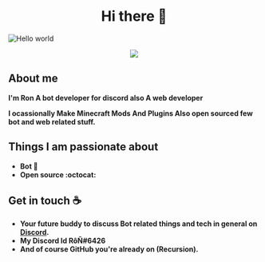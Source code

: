 <h1 align="center">Hi there 👋</h1>

<img src="https://raw.githubusercontent.com/Rongaming7777/Rongaming7777/main/resources/banner.png" alt="Hello world">

<p align="center"> <h3Visitor count</h3><b>
  <img src="https://profile-counter.glitch.me/Rongaming7777/count.svg" />
</p>

## About me

I'm Ron A bot developer for discord also A web developer 

I ocassionally Make Minecraft Mods And Plugins Also open sourced few bot and web related stuff.


## Things I am passionate about

- Bot :robot:
- Open source :octocat:

## Get in touch :coffee:

- Your future buddy to discuss Bot related things and tech in general on [Discord](https://discord.gg/zG8yUPhuxw).
- My Discord Id **RôÑ#6426**
- And of course GitHub you're already on (Recursion).



<!--
**Rongaming7777/Rongaming7777** is a ✨ _special_ ✨ repository because its `README.md` (this file) appears on your GitHub profile.

Here are some ideas to get you started:

- 🔭 I’m currently working on ...
- 🌱 I’m currently learning ...
- 👯 I’m looking to collaborate on ...
- 🤔 I’m looking for help with ...
- 💬 Ask me about ...
- 📫 How to reach me: ...
- 😄 Pronouns: ...
- ⚡ Fun fact: ...
-->
